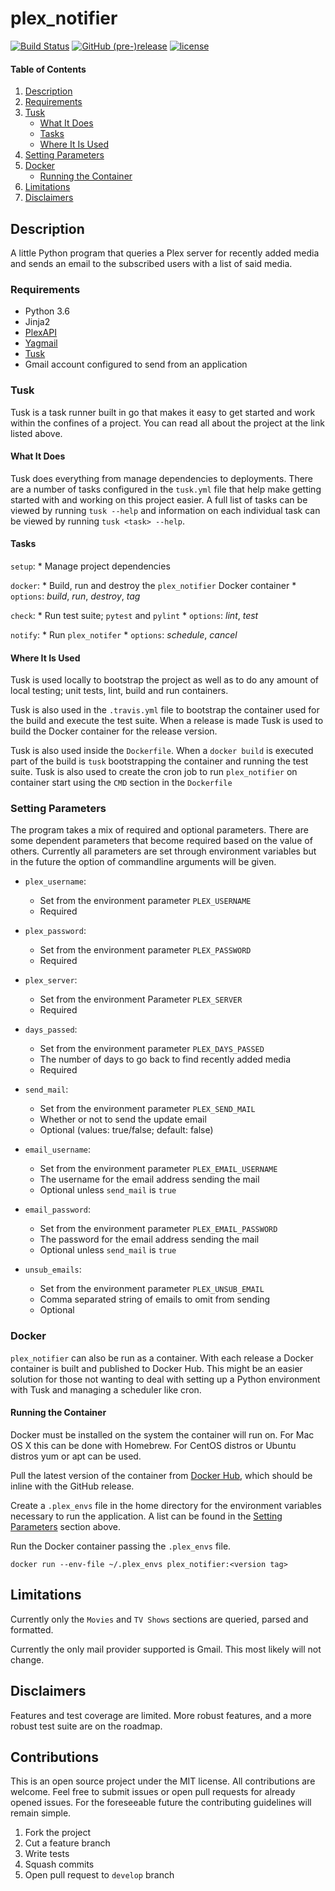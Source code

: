 # plex_notifier

[![Build Status](https://travis-ci.org/co-llabs/plex_notifier.svg?branch=master)](https://travis-ci.org/co-llabs/plex_notifier)
[![GitHub (pre-)release](https://img.shields.io/github/release/co-llabs/plex_notifier/all.svg)]()
[![license](https://img.shields.io/badge/license-MIT-blue.svg)](LICENSE)

#### Table of Contents

1. [Description](#description)
2. [Requirements](#requirements)
3. [Tusk](#tusk)
    * [What It Does](#what-it-does)
    * [Tasks](#tasks)
    * [Where It Is Used](#where-it-is-used)
4. [Setting Parameters](#setting-parameters)
5. [Docker](#docker)
    * [Running the Container](#running-the-container)
6. [Limitations](#limitations)
7. [Disclaimers](#disclaimers)

## Description

A little Python program that queries a Plex server for recently added media and
sends an email to the subscribed users with a list of said media.

### Requirements

* Python 3.6
* Jinja2
* [PlexAPI](https://github.com/pkkid/python-plexapi)
* [Yagmail](https://github.com/kootenpv/yagmail)
* [Tusk](https://github.com/rliebz/tusk)
* Gmail account configured to send from an application

### Tusk

Tusk is a task runner built in go that makes it easy to get started and work
within the confines of a project. You can read all about the project at the link
listed above.

#### What It Does

Tusk does everything from manage dependencies to deployments. There are a number
of tasks configured in the `tusk.yml` file that help make getting started with
and working on this project easier. A full list of tasks can be viewed by
running `tusk --help` and information on each individual task can be viewed by
running `tusk <task> --help`.

#### Tasks

`setup`:
    * Manage project dependencies

`docker`:
    * Build, run and destroy the `plex_notifier` Docker container
    * `options`: _build_, _run_, _destroy_, _tag_

`check`:
    * Run test suite; `pytest` and `pylint`
    * `options`: _lint_, _test_

`notify`:
    * Run `plex_notifer`
    * `options`: _schedule_, _cancel_

#### Where It Is Used

Tusk is used locally to bootstrap the project as well as to do any amount of
local testing; unit tests, lint, build and run containers.

Tusk is also used in the `.travis.yml` file to bootstrap the container used for
the build and execute the test suite. When a release is made Tusk is used to
build the Docker container for the release version.

Tusk is also used inside the `Dockerfile`. When a `docker build` is executed
part of the build is `tusk` bootstrapping the container and running the test
suite. Tusk is also used to create the cron job to run `plex_notifier` on
container start using the `CMD` section in the `Dockerfile`

### Setting Parameters

The program takes a mix of required and optional parameters. There are some
dependent parameters that become required based on the value of others.
Currently all parameters are set through environment variables but in the future
the option of commandline arguments will be given.

* `plex_username`:
  * Set from the environment parameter `PLEX_USERNAME`
  * Required

* `plex_password`:
  * Set from the environment parameter `PLEX_PASSWORD`
  * Required

* `plex_server`:
  * Set from the environment Parameter `PLEX_SERVER`
  * Required

* `days_passed`:
  * Set from the environment parameter `PLEX_DAYS_PASSED`
  * The number of days to go back to find recently added media
  * Required

* `send_mail`:
  * Set from the environment parameter `PLEX_SEND_MAIL`
  * Whether or not to send the update email
  * Optional (values: true/false; default: false)

* `email_username`:
  * Set from the environment parameter `PLEX_EMAIL_USERNAME`
  * The username for the email address sending the mail
  * Optional unless `send_mail` is `true`

* `email_password`:
  * Set from the environment parameter `PLEX_EMAIL_PASSWORD`
  * The password for the email address sending the mail
  * Optional unless `send_mail` is `true`

* `unsub_emails`:
  * Set from the environment parameter `PLEX_UNSUB_EMAIL`
  * Comma separated string of emails to omit from sending
  * Optional

### Docker

`plex_notifier` can also be run as a container. With each release a Docker
container is built and published to Docker Hub. This might be an easier solution
for those not wanting to deal with setting up a Python environment with Tusk and
managing a scheduler like cron.

#### Running the Container

Docker must be installed on the system the container will run on. For Mac OS X
this can be done with Homebrew. For CentOS distros or Ubuntu distros yum or apt
can be used.

Pull the latest version of the container from [Docker Hub](https://hub.docker.com/r/discr33t/plex_notifier/),
which should be inline with the GitHub release.

Create a `.plex_envs` file in the home directory for the environment variables
necessary to run the application. A list can be found in the [Setting
Parameters](#setting-parameters) section above.

Run the Docker container passing the `.plex_envs` file.
```
docker run --env-file ~/.plex_envs plex_notifier:<version tag>
```

## Limitations

Currently only the `Movies` and `TV Shows` sections are queried, parsed and
formatted.

Currently the only mail provider supported is Gmail. This most likely will not
change.

## Disclaimers

Features and test coverage are limited. More robust features, and a more robust
test suite are on the roadmap.

## Contributions

This is an open source project under the MIT license. All contributions are
welcome. Feel free to submit issues or open pull requests for already opened
issues. For the foreseeable future the contributing guidelines will remain
simple.

1. Fork the project
2. Cut a feature branch
3. Write tests
4. Squash commits
5. Open pull request to `develop` branch

